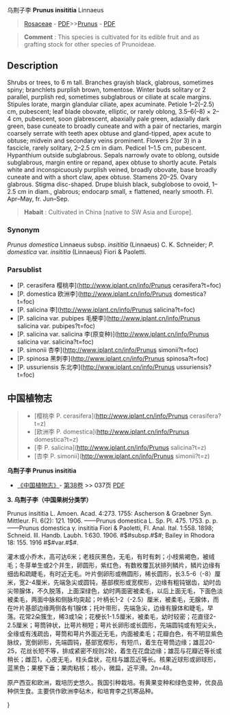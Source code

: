 乌荆子李 **Prunus insititia** Linnaeus

> [Rosaceae](http://www.iplant.cn/info/Rosaceae?t=foc) - [PDF](http://www.iplant.cn/foc/pdf/Rosaceae.pdf)>>[Prunus](http://www.iplant.cn/info/Prunus?t=foc) - [PDF](http://www.iplant.cn/foc/pdf/Prunus.pdf)

> **Comment** : 
> This species is cultivated for its edible fruit and as grafting stock for other species of Prunoideae.

## Description

Shrubs or trees, to 6 m tall. Branches grayish black, glabrous, sometimes spiny; branchlets purplish brown, tomentose. Winter buds solitary or 2 parallel, purplish red, sometimes subglabrous or ciliate at scale margins. Stipules lorate, margin glandular ciliate, apex acuminate. Petiole 1–2(–2.5) cm, pubescent; leaf blade obovate, elliptic, or rarely oblong, 3.5–6(–8) × 2–4 cm, pubescent, soon glabrescent, abaxially pale green, adaxially dark green, base cuneate to broadly cuneate and with a pair of nectaries, margin coarsely serrate with teeth apex obtuse and gland-tipped, apex acute to obtuse; midvein and secondary veins prominent. Flowers 2(or 3) in a fascicle, rarely solitary, 2–2.5 cm in diam. Pedicel 1–1.5 cm, pubescent. Hypanthium outside subglabrous. Sepals narrowly ovate to oblong, outside subglabrous, margin entire or repand, apex obtuse to shortly acute. Petals white and inconspicuously purplish veined, broadly obovate, base broadly cuneate and with a short claw, apex obtuse. Stamens 20–25. Ovary glabrous. Stigma disc-shaped. Drupe bluish black, subglobose to ovoid, 1–2.5 cm in diam., glabrous; endocarp small, ± flattened, nearly smooth. Fl. Apr–May, fr. Jun–Sep.

> **Habait** : 
> Cultivated in China [native to SW Asia and Europe].

### Synonym
*Prunus domestica* Linnaeus subsp. *insititia* (Linnaeus) C. K. Schneider; *P. domestica* var. *insititia* (Linnaeus) Fiori & Paoletti.

### Parsublist

* [P.  cerasifera  樱桃李](http://www.iplant.cn/info/Prunus cerasifera?t=foc)
* [P.  domestica  欧洲李](http://www.iplant.cn/info/Prunus domestica?t=foc)
* [P.  salicina  李](http://www.iplant.cn/info/Prunus salicina?t=foc)
* [P.  salicina var. pubipes  毛梗李](http://www.iplant.cn/info/Prunus salicina var. pubipes?t=foc)
* [P.  salicina var. salicina  李(原变种)](http://www.iplant.cn/info/Prunus salicina var. salicina?t=foc)
* [P.  simonii  杏李](http://www.iplant.cn/info/Prunus simonii?t=foc)
* [P.  spinosa  黑刺李](http://www.iplant.cn/info/Prunus spinosa?t=foc)
* [P.  ussuriensis  东北李](http://www.iplant.cn/info/Prunus ussuriensis?t=foc)

## 中国植物志

> * [樱桃李  P.  cerasifera](http://www.iplant.cn/info/Prunus cerasifera?t=z)
> * [欧洲李  P.  domestica](http://www.iplant.cn/info/Prunus domestica?t=z)
> * [李  P.  salicina](http://www.iplant.cn/info/Prunus salicina?t=z)
> * [杏李  P.  simonii](http://www.iplant.cn/info/Prunus simonii?t=z)

**乌荆子李 Prunus insititia**

* [《中国植物志》](http://www.iplant.cn/frps)- [第38卷](http://www.iplant.cn/frps/vol/38) >> 037页 [PDF](http://www.iplant.cn/frps/pdf/38/037.PDF)

**3. 乌荆子李（中国果树分类学）**

Prunus insititia L. Amoen. Acad. 4:273. 1755: Ascherson & Graebner Syn. Mittleur. Fl. 6(2): 121. 1906. ——Prunus domestica L. Sp. Pl. 475. 1753. p. p.——Prunus domestica γ. insititia Fiori & Paoletti, Fl. Anal. Ital. 1:558. 1898; Schneid. Ill. Handb. Laubh. 1:630. 1906. #$#subsp.#$#; Bailey in Rhodora 18: 155. 1916 #$#var.#$#.

灌木或小乔木，高可达6米；老枝灰黑色，无毛，有时有刺；小枝紫褐色，被绒毛；冬芽单生或2个并生，卵圆形，紫红色，有数枚覆瓦状排列鳞片，鳞片边缘有细齿和疏睫毛，有时近无毛。叶片倒卵形或椭圆形，稀长圆形，长3.5-6（-8）厘米，宽2-4厘米，先端急尖或圆钝，基部楔形或宽楔形，边缘有粗钝锯齿，幼时齿尖带腺体，不久脱落，上面深绿色，幼时两面密被柔毛，以后上面无毛，下面色淡被柔毛，两面中脉和侧脉均突起；叶柄长1-2（-2.5）厘米，被柔毛，无腺体，而在叶片基部边缘两侧各有1腺体；托叶带形，先端急尖，边缘有腺体和睫毛，早落。花常2朵簇生，稀3或1朵；花梗长1-1.5厘米，被柔毛，幼时较密；花直径2-2.5厘米；萼筒钟状，比萼片稍短；萼片长卵形或长圆形，先端圆钝或有短尖头，全缘或有浅疏齿，萼筒和萼片外面近无毛，内面被柔毛；花瓣白色，有不明显紫色脉纹，宽倒卵形，先端圆钝，基部宽楔形，有短爪，着生在萼筒边缘；雄蕊20-25，花丝长短不等，排成紧密不规则2轮，着生在花盘边缘；雄蕊与花瓣近等长或稍长；雌蕊1，心皮无毛，柱头盘状，花柱与雄蕊近等长。核果近球形或卵球形，蓝黑色；果梗下垂；果肉粘核；核小，微扁，近平滑。2n=48。

原产西亚和欧洲，栽培历史悠久。我国引种栽培。有黄果变种和绿色变种，优良品种供生食。主要供作欧洲李砧木，和培育李之抗寒品种。

}